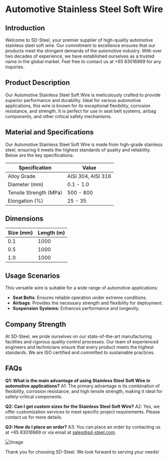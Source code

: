 # Automotive Stainless Steel Soft Wire

## Introduction
Welcome to SD-Steel, your premier supplier of high-quality automotive stainless steel soft wire. Our commitment to excellence ensures that our products meet the stringent demands of the automotive industry. With over two decades of experience, we have established ourselves as a trusted name in the global market. Feel free to contact us at +65 83016969 for any inquiries.

## Product Description
Our Automotive Stainless Steel Soft Wire is meticulously crafted to provide superior performance and durability. Ideal for various automotive applications, this wire is known for its exceptional flexibility, corrosion resistance, and strength. It is perfect for use in seat belt systems, airbag components, and other critical safety mechanisms.

## Material and Specifications
Our Automotive Stainless Steel Soft Wire is made from high-grade stainless steel, ensuring it meets the highest standards of quality and reliability. Below are the key specifications:

| Specification       | Value                      |
|---------------------|----------------------------|
| Alloy Grade         | AISI 304, AISI 316         |
| Diameter (mm)       | 0.1 - 1.0                  |
| Tensile Strength (MPa)| 500 - 800                   |
| Elongation (%)      | 25 - 35                    |

## Dimensions
| Size (mm) | Length (m)   |
|-----------|--------------|
| 0.1       | 1000         |
| 0.5       | 1000         |
| 1.0       | 1000         |

## Usage Scenarios
This versatile wire is suitable for a wide range of automotive applications:
- **Seat Belts**: Ensures reliable operation under extreme conditions.
- **Airbags**: Provides the necessary strength and flexibility for deployment.
- **Suspension Systems**: Enhances performance and longevity.

## Company Strength
At SD-Steel, we pride ourselves on our state-of-the-art manufacturing facilities and rigorous quality control processes. Our team of experienced engineers and technicians ensure that every product meets the highest standards. We are ISO certified and committed to sustainable practices.

## FAQs
**Q1: What is the main advantage of using Stainless Steel Soft Wire in automotive applications?**
A1: The primary advantage is its combination of flexibility, corrosion resistance, and high tensile strength, making it ideal for safety-critical components.

**Q2: Can I get custom sizes for the Stainless Steel Soft Wire?**
A2: Yes, we offer customization services to meet specific project requirements. Please contact us for more details.

**Q3: How do I place an order?**
A3: You can place an order by contacting us at +65 83016969 or via email at sales@sd-steel.com.

![Image](https://github.com/user-attachments/assets/2567258e-e124-4816-932d-1809bd27ef0b)

Thank you for choosing SD-Steel. We look forward to serving your needs!